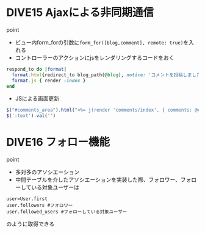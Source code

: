 # DIVE15 Ajaxによる非同期通信
point 
* ビュー内form_forの引数に```form_for([blog,comment], remote: true)```を入れる
* コントローラーのアクションにjsをレンダリングするコードをおく

```ruby
respond_to do |format|
  format.html{redirect_to blog_path(@blog), notice: 'コメントを投稿しました'}
  format.js { render :index }
end
```
* JSによる画面更新
```Javascript
$("#comments_area").html("<%= j(render 'comments/index', { comments: @comment.blog.comments, blog: @comment.blog }) %>")
$(':text').val('')
```


# DIVE16 フォロー機能
point 
* 多対多のアソシエーション
* 中間テーブルを介したアソシエーションを実装した際、フォロワー、フォローしている対象ユーザーは
```
user=User.first
user.followers #フォロワー
user.followed_users #フォローしている対象ユーザー
```
のように取得できる


